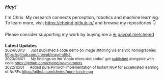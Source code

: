 ### *Hey!* 

<!--<img align="right" src="https://github-readme-stats.vercel.app/api?username=cheind" width="40%">-->
I'm Chris. My research connects perception, robotics and machine learning. <br>
To learn more, visit https://cheind.github.io/ and browse my repositories :point_down:
<br>

Please consider supporting my work by buying me a [☕ paypal.me/cheind](https://paypal.me/cheind?country.x=AT&locale.x=de_DE)

**Latest Updates**<br>
<sub>
  2024/03/13 &nbsp;&nbsp;&nbsp;&nbsp; Just published a code demo on image stitching via analytic homographies https://github.com/cheind/image-stitch<br>
  2023/08/01 &nbsp;&nbsp;&nbsp;&nbsp; My findings on the 'Anoto micro-dot codec' got [published](https://link.springer.com/chapter/10.1007/978-3-031-37963-5_16) alongside with code https://github.com/cheind/py-microdots<br>
  2022/12/01 &nbsp;&nbsp;&nbsp;&nbsp; Added pure PyTorch implementation of Instant NGP for accelerated learning of NeRFs https://github.com/cheind/pure-torch-ngp<br>
  <!--2022/11/08 &nbsp;&nbsp;&nbsp;&nbsp; Added real spherical harmonics for PyTorch https://github.com/cheind/torch-spherical-harmonics<br> -->
  <!--2022/11/01 &nbsp;&nbsp;&nbsp;&nbsp; My paper on the Anoto codec got accepted @ Computing Conference 2023. https://github.com/cheind/py-microdots<br> -->
  <!--2022/09/01 &nbsp;&nbsp;&nbsp;&nbsp; Added signed distance field toolbox for Python. https://github.com/cheind/sdftoolbox<br>  -->
</sub>




